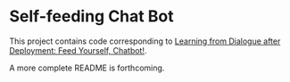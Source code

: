 # Self-feeding Chat Bot

This project contains code corresponding to [Learning from Dialogue after
Deployment: Feed Yourself, Chatbot!](https://arxiv.org/abs/1901.05415).

A more complete README is forthcoming.
